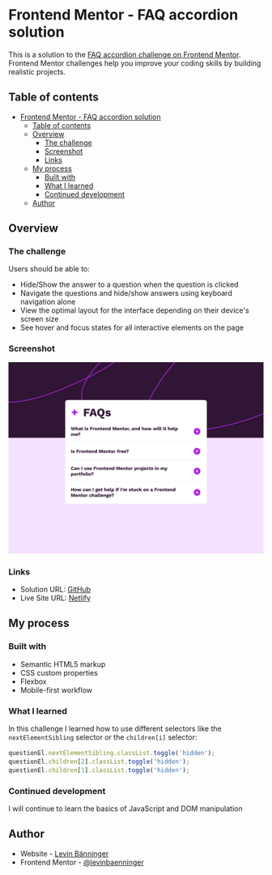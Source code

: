 # Frontend Mentor - FAQ accordion solution

This is a solution to the [FAQ accordion challenge on Frontend Mentor](https://www.frontendmentor.io/challenges/faq-accordion-wyfFdeBwBz). Frontend Mentor challenges help you improve your coding skills by building realistic projects.

## Table of contents

- [Frontend Mentor - FAQ accordion solution](#frontend-mentor---faq-accordion-solution)
  - [Table of contents](#table-of-contents)
  - [Overview](#overview)
    - [The challenge](#the-challenge)
    - [Screenshot](#screenshot)
    - [Links](#links)
  - [My process](#my-process)
    - [Built with](#built-with)
    - [What I learned](#what-i-learned)
    - [Continued development](#continued-development)
  - [Author](#author)

## Overview

### The challenge

Users should be able to:

- Hide/Show the answer to a question when the question is clicked
- Navigate the questions and hide/show answers using keyboard navigation alone
- View the optimal layout for the interface depending on their device's screen size
- See hover and focus states for all interactive elements on the page

### Screenshot

![screenshot](./assets/images/screenshot.png)

### Links

- Solution URL: [GitHub](https://github.com/baenningerlevin/faq-accordion)
- Live Site URL: [Netlify](https://levin-baenninger-faq-accordion.netlify.app)

## My process

### Built with

- Semantic HTML5 markup
- CSS custom properties
- Flexbox
- Mobile-first workflow

### What I learned

In this challenge I learned how to use different selectors like the `nextElementSibling` selector or the `children[i]` selector:

```JavaScript
questionEl.nextElementSibling.classList.toggle('hidden');
questionEl.children[2].classList.toggle('hidden');
questionEl.children[1].classList.toggle('hidden');
```

### Continued development

I will continue to learn the basics of JavaScript and DOM manipulation

## Author

- Website - [Levin Bänninger](https://levinbaenninger.dev/)
- Frontend Mentor - [@levinbaenninger](https://www.frontendmentor.io/profile/levinbaenninger)
